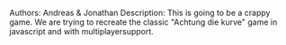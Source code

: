 Authors: Andreas & Jonathan
Description:
This is going to be a crappy game. We are trying to recreate the classic "Achtung die kurve" game in javascript and with multiplayersupport.


